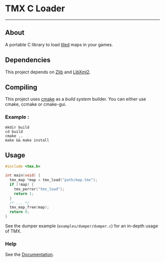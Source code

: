 # TMX C Loader

---

## About

A portable C library to load [tiled](http://mapeditor.org) maps in your games.

## Dependencies

This project depends on [Zlib](http://zlib.net/) and [LibXml2](http://xmlsoft.org).

## Compiling

This project uses [cmake](http://cmake.org) as a *build system* builder.
You can either use cmake, ccmake or cmake-gui.

### Example :

    mkdir build
    cd build
    cmake ..
    make && make install

## Usage

```c
#include <tmx.h>

int main(void) {
  tmx_map *map = tmx_load("path/map.tmx");
  if (!map) {
    tmx_perror("tmx_load");
    return 1;
  }
  /* ... */
  tmx_map_free(map);
  return 0;
}
```

See the dumper example (`examples/dumper/dumper.c`) for an in-depth usage of TMX.

### Help

See the [Documentation](http://libtmx.rtfd.io/).
